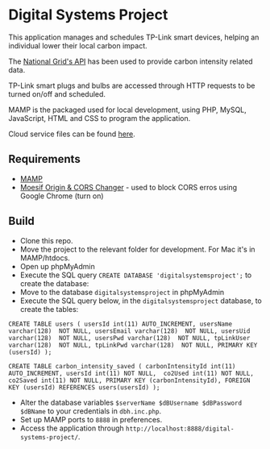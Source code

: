 # Digital Systems Project

This application manages and schedules TP-Link smart devices, helping an individual lower their local carbon impact.

The [National Grid's API](http://carbonintensity.org.uk/) has been used to provide carbon intensity related data.

TP-Link smart plugs and bulbs are accessed through HTTP requests to be turned on/off and scheduled.

MAMP is the packaged used for local development, using PHP, MySQL, JavaScript, HTML and CSS to program the application.

Cloud service files can be found [here](https://github.com/conranpearce/digital-systems-project-cloud).

## Requirements ##

* [MAMP](https://www.mamp.info/en/windows/)
* [Moesif Origin & CORS Changer](https://chrome.google.com/webstore/detail/moesif-origin-cors-change/digfbfaphojjndkpccljibejjbppifbc) - used to block CORS erros using Google Chrome (turn on)

## Build ##

* Clone this repo.
* Move the project to the relevant folder for development. For Mac it's in MAMP/htdocs.
* Open up phpMyAdmin
* Execute the SQL query `CREATE DATABASE 'digitalsystemsproject';` to create the database:
* Move to the database `digitalsystemsproject` in phpMyAdmin
* Execute the SQL query below, in the `digitalsystemsproject` database, to create the tables:

`CREATE TABLE users (
    usersId int(11) AUTO_INCREMENT,
    usersName varchar(128)  NOT NULL,
    usersEmail varchar(128)  NOT NULL,
    usersUid varchar(128)  NOT NULL,
    usersPwd varchar(128)  NOT NULL,
    tpLinkUser varchar(128)  NOT NULL,
    tpLinkPwd varchar(128)  NOT NULL,
    PRIMARY KEY (usersId)
); `

`CREATE TABLE carbon_intensity_saved (
    carbonIntensityId int(11) AUTO_INCREMENT,
    usersId int(11) NOT NULL, 
    co2Used int(11) NOT NULL,
    co2Saved int(11) NOT NULL,
    PRIMARY KEY (carbonIntensityId),
    FOREIGN KEY (usersId) REFERENCES users(usersId)
);`
* Alter the database variables `$serverName $dBUsername $dBPassword $dBName` to your credentials in `dbh.inc.php`.
* Set up MAMP ports to `8888` in preferences.
* Access the application through `http://localhost:8888/digital-systems-project/`.